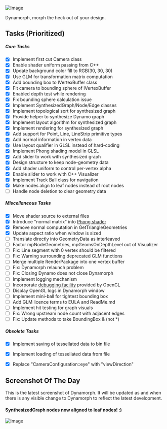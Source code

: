 ![Image](https://raw.github.com/ikeough/Dynamo/master/doc/distrib/Images/dynamo_logo_dark.png) 

Dynamorph, morph the heck out of your design.

## Tasks (Prioritized) ##

##### Core Tasks #####
- [x] Implement first cut Camera class
- [x] Enable shader uniform passing from C++
- [x] Update background color fill to RGB(30, 30, 30)
- [x] Use GLM for transformation matrix computation
- [x] Add bounding box to IVertexBuffer class
- [x] Fit camera to bounding sphere of IVertexBuffer
- [x] Enabled depth test while rendering
- [x] Fix bounding sphere calculation issue
- [x] Implement SynthesizedGraph/Node/Edge classes
- [x] Implement topological sort for synthesized graph
- [x] Provide helper to synthesize Dynamo graph 
- [x] Implement layout algorithm for synthesized graph
- [x] Implement rendering for synthesized graph
- [x] Add support for Point, Line, LineStrip primitive types
- [x] Add normal information in vertex data
- [x] Use layout qualifier in GLSL instead of hard-coding
- [x] Implement Phong shading model in GLSL
- [x] Add slider to work with synthesized graph
- [x] Design structure to keep node-geometry data
- [x] Add shader uniform to control per-vertex alpha
- [x] Enable slider to work with C++ Visualizer
- [x] Implement Track Ball class for navigation
- [x] Make nodes align to leaf nodes instead of root nodes
- [ ] Handle node deletion to clear geometry data

##### Miscellaneous Tasks #####
- [x] Move shader source to external files
- [x] Introduce "normal matrix" into [Phong shader](http://www.mathematik.uni-marburg.de/~thormae/lectures/graphics1/code/WebGLShaderLightMat/renderer.js)
- [x] Remove normal computation in GetTriangleGeometries
- [x] Update aspect ratio when window is sized
- [ ] Translate directly into GeometryData as interleaved
- [ ] Factor mpNodeGeometries, mpGeomsOnDepthLevel out of Visualizer
- [ ] Fix: Line segment with 0 vertex should be filtered
- [ ] Fix: Warning surrounding deprecated GLM functions
- [ ] Merge multiple RenderPackage into one vertex buffer
- [ ] Fix: Dynamorph relaunch problem
- [ ] Fix: Closing Dynamo does not close Dynamorph
- [ ] Implement logging mechanism
- [ ] Incorporate [debugging facility](http://www.opengl.org/registry/specs/ARB/debug_output.txt) provided by OpenGL
- [ ] Display OpenGL logs in Dynamorph window
- [ ] Implement mini-ball for tightest bounding box
- [ ] Add GLM licence terms to EULA and ReadMe.md
- [ ] Implement hit testing for graph visuals
- [ ] Fix: Wrong upstream node count with adjacent edges
- [ ] Fix: Update methods to take BoundingBox & (not *)

##### Obsolete Tasks #####
- [x] Implement saving of tessellated data to bin file
- [x] Implement loading of tessellated data from file
- [x] Replace "CameraConfiguration::eye" with "viewDirection"


## Screenshot Of The Day ##
This is the latest screenshot of Dynamorph. It will be updated as and when there is any visible change to Dynamorph to reflect the latest development.

#### SynthesizedGraph nodes now aligned to leaf nodes! :) ####
![Image](https://raw.githubusercontent.com/Benglin/Dynamo/Recharge_Ben/src/Extensions/Dynamorph/dynamorph-screen.png)
